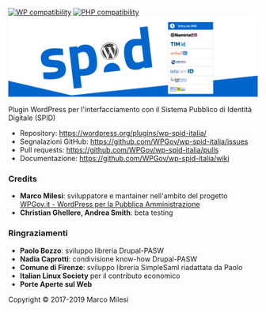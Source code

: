 [![WP compatibility](https://plugintests.com/plugins/wp-spid-italia/wp-badge.svg)](https://plugintests.com/plugins/wp-spid-italia/latest-report) [![PHP compatibility](https://plugintests.com/plugins/wp-spid-italia/php-badge.svg)](https://plugintests.com/plugins/wp-spid-italia/latest-report)
![SPID WP](https://raw.githubusercontent.com/WPGov/wp-spid-italia/asset/banner-1544x500.png)

Plugin WordPress per l'interfacciamento con il Sistema Pubblico di Identità Digitale (SPID)

* Repository: https://wordpress.org/plugins/wp-spid-italia/
* Segnalazioni GitHub: https://github.com/WPGov/wp-spid-italia/issues
* Pull requests: https://github.com/WPGov/wp-spid-italia/pulls
* Documentazione: https://github.com/WPGov/wp-spid-italia/wiki

### Credits
* **Marco Milesi**: sviluppatore e mantainer nell'ambito del progetto [WPGov.it - WordPress per la Pubblica Amministrazione](https://wpgov.it/)
* **Christian Ghellere, Andrea Smith**: beta testing

### Ringraziamenti
* **Paolo Bozzo**: sviluppo libreria Drupal-PASW
* **Nadia Caprotti**: condivisione know-how Drupal-PASW
* **Comune di Firenze**: sviluppo libreria SimpleSaml riadattata da Paolo
* **Italian Linux Society** per il contributo economico
* **Porte Aperte sul Web**

Copyright © 2017-2019 Marco Milesi

